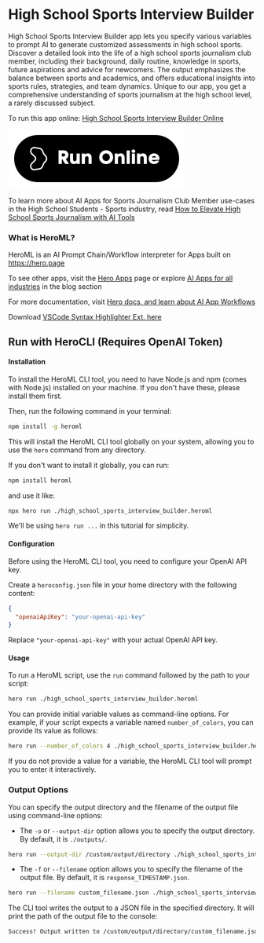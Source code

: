 # High School Sports Interview Builder

High School Sports Interview Builder app lets you specify various variables to prompt AI to generate customized assessments in high school sports. Discover a detailed look into the life of a high school sports journalism club member, including their background, daily routine, knowledge in sports, future aspirations and advice for newcomers. The output emphasizes the balance between sports and academics, and offers educational insights into sports rules, strategies, and team dynamics. Unique to our app, you get a comprehensive understanding of sports journalism at the high school level, a rarely discussed subject.

To run this app online: [High School Sports Interview Builder Online](https://hero.page/app/high-school-sports-interview-builder-personalized-high-school-sports-insights/QJsom4DtWx0yi0UlvyZj)

[![Run High School Sports Interview Builder Online](/assets/run.svg)](https://hero.page/app/high-school-sports-interview-builder-personalized-high-school-sports-insights/QJsom4DtWx0yi0UlvyZj)

To learn more about AI Apps for Sports Journalism Club Member use-cases in the High School Students - Sports industry, read [How to Elevate High School Sports Journalism with AI Tools](https://hero.page/blog/ai/high-school-students-sports/how-to-elevate-high-school-sports-journalism-with-ai-tools/170972)

### What is HeroML?
HeroML is an AI Prompt Chain/Workflow interpreter for Apps built on https://hero.page 

To see other apps, visit the [Hero Apps](https://hero.page/apps) page or explore [AI Apps for all industries](https://hero.page/blog) in the blog section

For more documentation, visit [Hero docs, and learn about AI App Workflows](https://hero.page/tutorials/introduction-to-heroml)

Download [VSCode Syntax Highlighter Ext. here](https://marketplace.visualstudio.com/items?itemName=hero-page.heroml)

## Run with HeroCLI (Requires OpenAI Token)

#### Installation

To install the HeroML CLI tool, you need to have Node.js and npm (comes with Node.js) installed on your machine. If you don't have these, please install them first. 

Then, run the following command in your terminal:

```bash
npm install -g heroml
```

This will install the HeroML CLI tool globally on your system, allowing you to use the `hero` command from any directory.

If you don't want to install it globally, you can run:

```bash
npm install heroml
```

and use it like:

```bash
npx hero run ./high_school_sports_interview_builder.heroml
```

We'll be using `hero run ...` in this tutorial for simplicity.

#### Configuration

Before using the HeroML CLI tool, you need to configure your OpenAI API key. 

Create a `heroconfig.json` file in your home directory with the following content:

```json
{
  "openaiApiKey": "your-openai-api-key"
}
```

Replace `"your-openai-api-key"` with your actual OpenAI API key.

#### Usage

To run a HeroML script, use the `run` command followed by the path to your script:

```bash
hero run ./high_school_sports_interview_builder.heroml
```

You can provide initial variable values as command-line options. For example, if your script expects a variable named `number_of_colors`, you can provide its value as follows:

```bash
hero run --number_of_colors 4 ./high_school_sports_interview_builder.heroml
```

If you do not provide a value for a variable, the HeroML CLI tool will prompt you to enter it interactively.

### Output Options

You can specify the output directory and the filename of the output file using command-line options:

- The `-o` or `--output-dir` option allows you to specify the output directory. By default, it is `./outputs/`.

```bash
hero run --output-dir /custom/output/directory ./high_school_sports_interview_builder.heroml
```

- The `-f` or `--filename` option allows you to specify the filename of the output file. By default, it is `response_TIMESTAMP.json`.

```bash
hero run --filename custom_filename.json ./high_school_sports_interview_builder.heroml
```

The CLI tool writes the output to a JSON file in the specified directory. It will print the path of the output file to the console:

```bash
Success! Output written to /custom/output/directory/custom_filename.json
```

